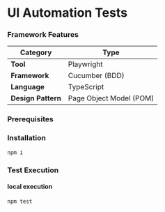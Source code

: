# UI Automation Tests

### Framework Features

| **Category**                   | **Type**                  |
|--------------------------------|---------------------------|
| **Tool**                       | Playwright                |
| **Framework**                  | Cucumber (BDD)            |
| **Language**                   | TypeScript                |
| **Design Pattern**             | Page Object Model (POM)   |

### Prerequisites

### Installation

```
npm i
```

### Test Execution

#### local execution
```
npm test
```